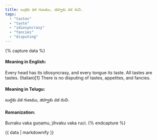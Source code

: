 ```yaml
---
title: బుర్రకు వక గుణము, జిహ్వకు వక రుచి.
tags:
  - "tastes"
  - "taste"
  - "idiosyncrasy"
  - "fancies"
  - "disputing"
---
```


{% capture data %}
#### Meaning in English:
Every head has its idiosyncrasy, and every tongue its taste.
All tastes are tastes. (Italian)[1]
There is no disputing of tastes, appetites, and fancies.

#### Meaning in Telugu:
బుర్రకు వక గుణము, జిహ్వకు వక రుచి.

#### Romanization:
Burraku vaka guṇamu, jihvaku vaka ruci.
{% endcapture %}

{{ data | markdownify }}

